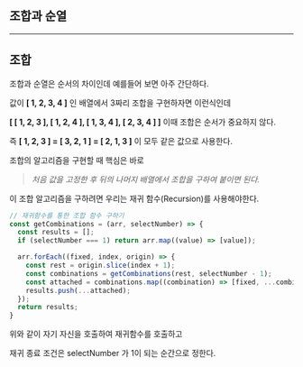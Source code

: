 ## 조합과 순열

---



## 조합

조합과 순열은 순서의 차이인데 예를들어 보면 아주 간단하다.

값이 **[ 1, 2, 3, 4 ]** 인 배열에서 3짜리 조합을 구현하자면 이런식인데

**[ [ 1, 2, 3 ], [ 1, 2, 4 ], [ 1, 3, 4 ], [ 2, 3, 4 ] ]** 이때 조합은 순서가 중요하지 않다.

즉 **[ 1, 2, 3 ] = [ 3, 2, 1 ] = [ 2, 1, 3 ]** 이 모두 같은 값으로 사용한다.

조합의 알고리즘을 구현할 때 핵심은 바로

>*처음 값을 고정한 후 뒤의 나머지 배열에서 조합을 구하여 붙이면 된다.*

이 조합 알고리즘을 구하려면 우리는 재귀 함수(Recursion)를 사용해야한다.

```typescript
// 재귀함수를 통한 조합 함수 구하기
const getCombinations = (arr, selectNumber) => {
  const results = [];
  if (selectNumber === 1) return arr.map((value) => [value]);

  arr.forEach((fixed, index, origin) => {
    const rest = origin.slice(index + 1);
    const combinations = getCombinations(rest, selectNumber - 1);
    const attached = combinations.map((combination) => [fixed, ...combination]);
    results.push(...attached);
  });
  return results;
}
```

위와 같이 자기 자신을 호출하여 재귀함수를 호출하고

재귀 종료 조건은 selectNumber 가 1이 되는 순간으로 정한다.






